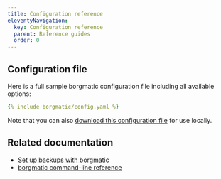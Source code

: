 ```yaml
---
title: Configuration reference
eleventyNavigation:
  key: Configuration reference
  parent: Reference guides
  order: 0
---
```

## Configuration file

Here is a full sample borgmatic configuration file including all available options: 

```yaml
{% include borgmatic/config.yaml %}
```

Note that you can also [download this configuration
file](https://torsion.org/borgmatic/docs/reference/config.yaml) for use locally.


## Related documentation

 * [Set up backups with borgmatic](https://torsion.org/borgmatic/docs/how-to/set-up-backups/)
 * [borgmatic command-line reference](https://torsion.org/borgmatic/docs/reference/command-line/)
